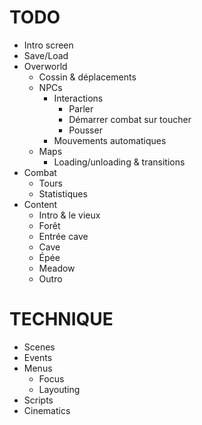 # TODO
* Intro screen
* Save/Load
* Overworld
  * Cossin & déplacements
  * NPCs
    * Interactions
      * Parler
      * Démarrer combat sur toucher
      * Pousser
    * Mouvements automatiques
  * Maps
    * Loading/unloading & transitions
* Combat
  * Tours
  * Statistiques
* Content
  * Intro & le vieux
  * Forêt
  * Entrée cave
  * Cave
  * Épée
  * Meadow
  * Outro

# TECHNIQUE
* Scenes
* Events
* Menus
  * Focus
  * Layouting
* Scripts
* Cinematics
